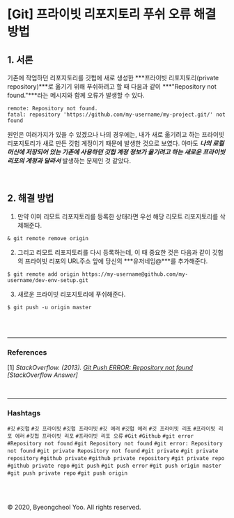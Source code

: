 # [Git] 프라이빗 리포지토리 푸쉬 오류 해결 방법

## 1. 서론

기존에 작업하던 리포지토리를 깃헙에 새로 생성한 ***프라이빗 리포지토리(private repository)***로 옮기기 위해 푸쉬하려고 할 때 다음과 같이 ***\"Repository not found.\"***라는 메시지와 함께 오류가 발생할 수 있다.

```
remote: Repository not found.
fatal: repository 'https://github.com/my-username/my-project.git/' not found
```

원인은 여러가지가 있을 수 있겠으나 나의 경우에는, 내가 새로 옮기려고 하는 프라이빗 리포지토리가 새로 만든 깃헙 계정이기 때문에 발생한 것으로 보였다. 아마도 ***나의 로컬 머신에 저장되어 있는 기존에 사용하던 깃헙 계정 정보가 옮기려고 하는 새로운 프라이빗 리포의 계정과 달라서*** 발생하는 문제인 것 같았다.

<br/>

## 2. 해결 방법

1) 만약 이미 리모트 리포지토리를 등록한 상태라면 우선 해당 리모트 리포지토리를 삭제해준다.

```console
& git remote remove origin
```

2) 그리고 리모트 리포지토리를 다시 등록하는데, 이 때 중요한 것은 다음과 같이 깃헙의 프라이빗 리포의 URL주소 앞에 당신의 ***유저네임@***를 추가해준다.

```console
$ git remote add origin https://my-username@github.com/my-username/dev-env-setup.git
```

3) 새로운 프라이빗 리포지토리에 푸쉬해준다.

```console
$ git push -u origin master
```

<br/>

<br/>

---

### References

\[1\] *StackOverflow. (2013). [Git Push ERROR: Repository not found](https://stackoverflow.com/questions/10116373/git-push-error-repository-not-found) [StackOverflow Answer]*

<br/>

---

### Hashtags

`#깃` `#깃헙` `#깃 프라이빗` `#깃헙 프라이빗` `#깃 에러` `#깃헙 에러` `#깃 프라이빗 리포` `#프라이빗 리포 에러` `#깃헙 프라이빗 리포` `#프라이빗 리포 오류` `#Git` `#Github` `#git error` `#Repository not found` `#git Repository not found` `#git error: Repository not found` `#git private Repository not found` `#git private` `#git private repository` `#github private` `#github private repository` `#git private repo` `#github private repo` `#git push` `#git push error` `#git push origin master` `#git push private repo` `#git push origin`

<br/>

<br/>

© 2020, Byeongcheol Yoo. All rights reserved.
